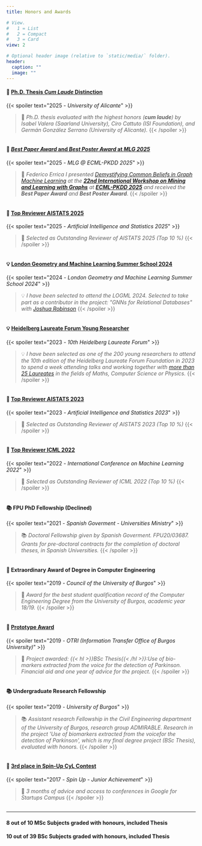 ```yaml
---
title: Honors and Awards

# View.
#   1 = List
#   2 = Compact
#   3 = Card
view: 2

# Optional header image (relative to `static/media/` folder).
header:
  caption: ""
  image: ""
---
```




#### 🏅 [Ph.D. Thesis *Cum Laude* Distinction](https://ellisalicante.org/publications/arnaiz2025thesis-en/)
{{< spoiler text="2025 - *University of Alicante*" >}}
> 🏅 *Ph.D. thesis evaluated with the highest honors (**cum laude**) by Isabel Valera (Saarland University), Ciro Cattuto (ISI Foundation), and Germán González Serrano (University of Alicante).*
{{< /spoiler >}}

<div style="height:1px"></div>

#### 🏅 [*Best Paper Award* and *Best Poster Award* at *MLG 2025*](https://mlg-europe.github.io/2025/)
{{< spoiler text="2025 - *MLG @ ECML-PKDD 2025*" >}}
> 🏅 *Federico Errica I presented [*Demystifying Common Beliefs in Graph Machine Learning*](https://arxiv.org/abs/2505.15547) at the **[22nd International Workshop on Mining and Learning with Graphs](https://mlg-europe.github.io/2025/)** at **[ECML-PKDD 2025](https://ecmlpkdd.org/2025/)** and received the **Best Paper Award** and **Best Poster Award***.
{{< /spoiler >}}

<div style="height:1px"></div>

#### 🏅 [Top Reviewer AISTATS 2025](https://aistats.org/aistats2025/awards.html\#:\~:text=Adrian\%20Arnaiz\%2DRodriguez)
{{< spoiler text="2025 - *Artificial Intelligence and Statistics 2025*" >}}
> 🏅 *Selected as Outstanding Reviewer of AISTATS 2025 (Top 10 %)*
{{< /spoiler >}}

<div style="height:1px"></div>


#### 💡 [London Geometry and Machine Learning Summer School 2024](https://www.logml.ai/)
{{< spoiler text="2024 - *London Geometry and Machine Learning Summer School 2024*" >}}
> 💡 *I have been selected to attend the LOGML 2024. Selected to take part as a contributor in the project: "GNNs for Relational Databases" with [Joshua Robinson](https://uk.linkedin.com/in/joshua-robinson-0a8315131)*
{{< /spoiler >}}

<div style="height:1px"></div>


#### 💡 [Heidelberg Laureate Forum Young Researcher](https://www.heidelberg-laureate-forum.org/forum/10th-hlf-2023.html)
{{< spoiler text="2023 - *10th Heidelberg Laureate Forum*" >}}
> 💡 *I have been selected as one of the 200 young researchers to attend the 10th edition of the Heidelberg Laureate Forum Foundation in 2023 to spend a week attending talks and working together with [more than 25 Laureates](https://www.heidelberg-laureate-forum.org/forum/10th-hlf-2023/laureates-10th-hlf-2023.html) in the fields of Maths, Computer Science or Physics.*
{{< /spoiler >}}

<div style="height:1px"></div>

#### 🏅 [Top Reviewer AISTATS 2023](https://aistats.org/aistats2023/reviewers.html#:~:text=Adam%20M.%20Johansen-,Adri%C3%A1n,-Arnaiz-Rodr%C3%ADguez)
{{< spoiler text="2023 - *Artificial Intelligence and Statistics 2023*" >}}
> 🏅 *Selected as Outstanding Reviewer of AISTATS 2023 (Top 10 %)*
{{< /spoiler >}}

<div style="height:1px"></div>

#### 🏅 [Top Reviewer ICML 2022](https://icml.cc/Conferences/2022/Reviewers#:~:text=Outstanding%20Reviewers)
{{< spoiler text="2022 - *International Conference on Machine Learning 2022*" >}}
> 🏅 *Selected as Outstanding Reviewer of ICML 2022 (Top 10 %)*
{{< /spoiler >}}


<div style="height:1px"></div>

#### 📚 FPU PhD Fellowship (Declined) 
{{< spoiler text="2021 - *Spanish Goverment - Universities Ministry*" >}}
> 📚 *Doctoral Fellowship given by Spanish Goverment. FPU20/03687. Grants for pre-doctoral contracts for the completion of doctoral theses, in Spanish Universities.*
{{< /spoiler >}}

<div style="height:1px"></div>


#### 🏅 Extraordinary Award of Degree in Computer Engineering 
{{< spoiler text="2019 - *Council of the University of Burgos*" >}}
> 🏅 *Award for the best student qualification record of the Computer Engineering Degree from the University of Burgos, academic year 18/19.*
{{< /spoiler >}}

<div style="height:1px"></div>


#### 🏅 [Prototype Award](https://www.ubu.es/sites/default/files/articles/files/acta_seleccion_prototipos_firmada.pdf)
{{< spoiler text="2019 - *OTRI (Information Transfer Office of Burgos University)*" >}}
> 🏅 *Project awarded: {{< hl >}}BSc Thesis{{< /hl >}}:Use of bio-markers extracted from the voice for the detection of Parkinson. Financial aid and one year of advice for the project.*
{{< /spoiler >}}

<div style="height:1px"></div>


#### 📚 Undergraduate Research Fellowship 
{{< spoiler text="2019 - *University of Burgos*" >}}
> 📚 *Assistant research Fellowship in the Civil Engineering department of the University of Burgos, research group ADMIRABLE. Research in the project 'Use of biomarkers extracted from the voicefor the detection of Parkinson', which is my final degree project (BSc Thesis), evaluated with honors.*
{{< /spoiler >}}


<div style="height:1px"></div>

#### 🏅 [3rd place in Spin-Up CyL Contest](https://diariodevalladolid.elmundo.es/articulo/innovadores/poli-detecta-drogas-volante/20170314112648216192.html)
{{< spoiler text="2017 - *Spin Up - Junior Achievement*" >}}
> 🏅 *3 months of advice and access to conferences in Google for Startups Campus*
{{< /spoiler >}}


<div style="height:1px"></div>

----------------

#### 8 out of 10 MSc Subjects graded with honours, included Thesis
#### 10 out of 39 BSc Subjects graded with honours, included Thesis

